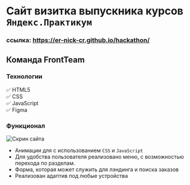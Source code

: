 # Сайт визитка выпускника курсов `Яндекс.Практикум`

### ссылка: https://er-nick-cr.github.io/hackathon/

## Команда FrontTeam

### Технологии

:white_check_mark: HTML5  
:white_check_mark: CSS  
:white_check_mark: JavaScript  
:white_check_mark: Figma

### Функционал

![Скрин сайта](https://i.ibb.co/7zW2t0k/readme.png)

- Анимации для с использованием `CSS` и `JavaScript`
- Для удобства пользователя реализовано меню, с возможностью перехода по разделам.
- Форма, которая может служить для лэндинга и поиска заказов
- Реализован адаптив под любые устройства
